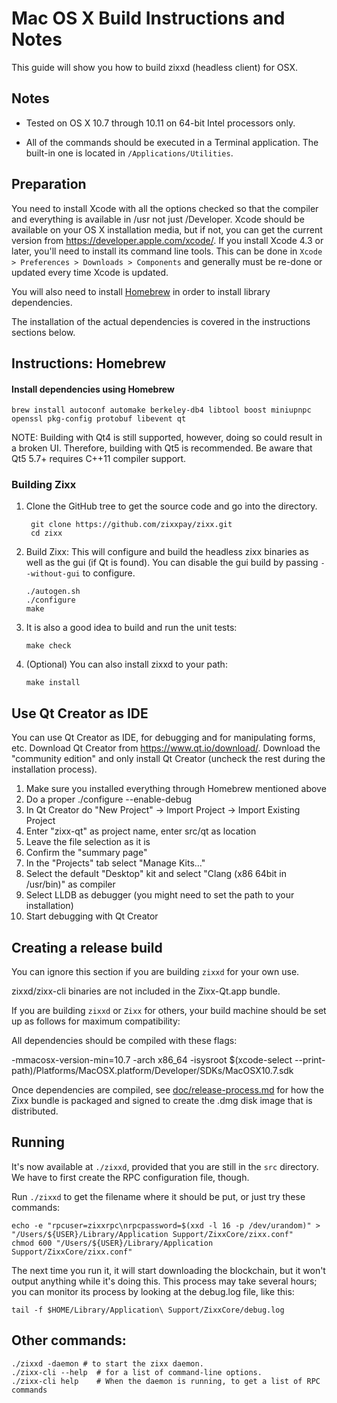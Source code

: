 Mac OS X Build Instructions and Notes
====================================
This guide will show you how to build zixxd (headless client) for OSX.

Notes
-----

* Tested on OS X 10.7 through 10.11 on 64-bit Intel processors only.

* All of the commands should be executed in a Terminal application. The
built-in one is located in `/Applications/Utilities`.

Preparation
-----------

You need to install Xcode with all the options checked so that the compiler
and everything is available in /usr not just /Developer. Xcode should be
available on your OS X installation media, but if not, you can get the
current version from https://developer.apple.com/xcode/. If you install
Xcode 4.3 or later, you'll need to install its command line tools. This can
be done in `Xcode > Preferences > Downloads > Components` and generally must
be re-done or updated every time Xcode is updated.

You will also need to install [Homebrew](http://brew.sh) in order to install library
dependencies.

The installation of the actual dependencies is covered in the instructions
sections below.

Instructions: Homebrew
----------------------

#### Install dependencies using Homebrew

    brew install autoconf automake berkeley-db4 libtool boost miniupnpc openssl pkg-config protobuf libevent qt

NOTE: Building with Qt4 is still supported, however, doing so could result in a broken UI. Therefore, building with Qt5 is recommended. Be aware that Qt5 5.7+ requires C++11 compiler support.

### Building Zixx

1. Clone the GitHub tree to get the source code and go into the directory.

        git clone https://github.com/zixxpay/zixx.git
        cd zixx

2.  Build Zixx:
    This will configure and build the headless zixx binaries as well as the gui (if Qt is found).
    You can disable the gui build by passing `--without-gui` to configure.

        ./autogen.sh
        ./configure
        make

3.  It is also a good idea to build and run the unit tests:

        make check

4.  (Optional) You can also install zixxd to your path:

        make install

Use Qt Creator as IDE
------------------------
You can use Qt Creator as IDE, for debugging and for manipulating forms, etc.
Download Qt Creator from https://www.qt.io/download/. Download the "community edition" and only install Qt Creator (uncheck the rest during the installation process).

1. Make sure you installed everything through Homebrew mentioned above
2. Do a proper ./configure --enable-debug
3. In Qt Creator do "New Project" -> Import Project -> Import Existing Project
4. Enter "zixx-qt" as project name, enter src/qt as location
5. Leave the file selection as it is
6. Confirm the "summary page"
7. In the "Projects" tab select "Manage Kits..."
8. Select the default "Desktop" kit and select "Clang (x86 64bit in /usr/bin)" as compiler
9. Select LLDB as debugger (you might need to set the path to your installation)
10. Start debugging with Qt Creator

Creating a release build
------------------------
You can ignore this section if you are building `zixxd` for your own use.

zixxd/zixx-cli binaries are not included in the Zixx-Qt.app bundle.

If you are building `zixxd` or `Zixx` for others, your build machine should be set up
as follows for maximum compatibility:

All dependencies should be compiled with these flags:

 -mmacosx-version-min=10.7
 -arch x86_64
 -isysroot $(xcode-select --print-path)/Platforms/MacOSX.platform/Developer/SDKs/MacOSX10.7.sdk

Once dependencies are compiled, see [doc/release-process.md](release-process.md) for how the Zixx
bundle is packaged and signed to create the .dmg disk image that is distributed.

Running
-------

It's now available at `./zixxd`, provided that you are still in the `src`
directory. We have to first create the RPC configuration file, though.

Run `./zixxd` to get the filename where it should be put, or just try these
commands:

    echo -e "rpcuser=zixxrpc\nrpcpassword=$(xxd -l 16 -p /dev/urandom)" > "/Users/${USER}/Library/Application Support/ZixxCore/zixx.conf"
    chmod 600 "/Users/${USER}/Library/Application Support/ZixxCore/zixx.conf"

The next time you run it, it will start downloading the blockchain, but it won't
output anything while it's doing this. This process may take several hours;
you can monitor its process by looking at the debug.log file, like this:

    tail -f $HOME/Library/Application\ Support/ZixxCore/debug.log

Other commands:
-------

    ./zixxd -daemon # to start the zixx daemon.
    ./zixx-cli --help  # for a list of command-line options.
    ./zixx-cli help    # When the daemon is running, to get a list of RPC commands
